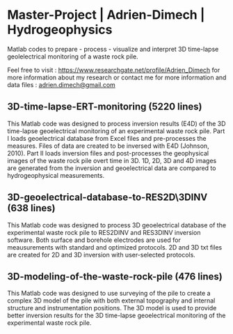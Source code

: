 # Master-Project | Adrien-Dimech | Hydrogeophysics
Matlab codes to prepare - process - visualize and interpret 3D time-lapse geolelectrical monitoring of a waste rock pile.

Feel free to visit : https://www.researchgate.net/profile/Adrien_Dimech for more information about my research or contact me for more information and data files : adrien.dimech@gmail.com

## 3D-time-lapse-ERT-monitoring (5220 lines)
This Matlab code was designed to process inversion results (E4D) of the 3D time-lapse geoelectrical monitoring of an experimental waste rock pile. Part I loads geoelectrical database from Excel files and pre-processes the measures. Files of data are created to be inversed with E4D (Johnson, 2010). Part II loads inversion files and post-processes the geophysical images of the waste rock pile overt time in 3D. 1D, 2D, 3D and 4D images are generated from the inversion and geoelectrical data are compared to hydrogeophysical measurements.


## 3D-geoelectrical-database-to-RES2D\3DINV (638 lines)
This Matlab code was designed to process 3D geoelectrical database of the experimental waste rock pile to RES2DINV and RES3DINV inversion software. Both surface and borehole electrodes are used for meausurements with standard and optimized protocols. 2D and 3D txt files are created for 2D and 3D inversion with user-selected protocols.

## 3D-modeling-of-the-waste-rock-pile (476 lines)
This Matlab code was designed to use surveying of the pile to create a complex 3D model of the pile with both external topography and internal structure and instrumentation positions. The 3D model is used to provide better inversion results for the 3D time-lapse geoelectrical monitoring of the experimental waste rock pile.
